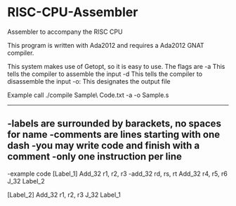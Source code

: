 # RISC-CPU-Assembler
Assembler to accompany the RISC CPU

This program is written with Ada2012 and requires a Ada2012 GNAT compiler.

This system makes use of Getopt, so it is easy to use.
The flags are 
  -a    This tells the compiler to assemble the input
  -d    This tells the compiler to disassemble the input 
  -o:   This designates the output file
  
Example call
  ./compile Sample\ Code.txt -a -o Sample.s

----------------------
-labels are surrounded by barackets, no spaces for name
-comments are lines starting with one dash
-you may write code and finish with a comment
-only one instruction per line
----------------------
-example code
[Label_1]
Add_32 r1, r2, r3 -add_32 rd, rs, rt
Add_32 r4, r5, r6 
J_32 Label_2

[Label_2]
Add_32 r1, r2, r3
J_32 Label_1
